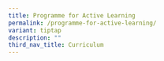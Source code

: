 ```yaml
---
title: Programme for Active Learning
permalink: /programme-for-active-learning/
variant: tiptap
description: ""
third_nav_title: Curriculum
---
```

